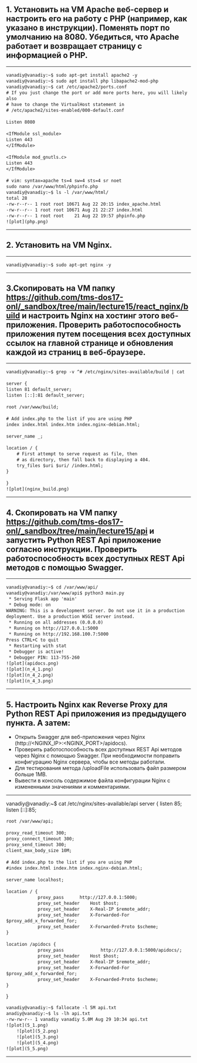 ## 1. Установить на VM Apache веб-сервер и настроить его на работу с PHP (например, как указано в инструкции). Поменять порт по умолчанию на 8080. Убедиться, что Apache работает и возвращает страницу с информацией о PHP.
---
	vanadiy@vanadiy:~$ sudo apt-get install apache2 -y
	vanadiy@vanadiy:~$ sudo apt install php libapache2-mod-php
	vanadiy@vanadiy:~$ cat /etc/apache2/ports.conf
	# If you just change the port or add more ports here, you will likely also
	# have to change the VirtualHost statement in
	# /etc/apache2/sites-enabled/000-default.conf

	Listen 8080

	<IfModule ssl_module>
	Listen 443
	</IfModule>

	<IfModule mod_gnutls.c>
	Listen 443
	</IfModule>

	# vim: syntax=apache ts=4 sw=4 sts=4 sr noet
	sudo nano /var/www/html/phpinfo.php
	vanadiy@vanadiy:~$ ls -l /var/www/html/
	total 28
	-rw-r--r-- 1 root root 10671 Aug 22 20:15 index_apache.html
	-rw-r--r-- 1 root root 10671 Aug 21 22:27 index.html
	-rw-r--r-- 1 root root    21 Aug 22 19:57 phpinfo.php
	![plot](php.png)
---

## 2. Установить на VM Nginx.
---
	vanadiy@vanadiy:~$ sudo apt-get nginx -y
---

## 3.Скопировать на VM папку https://github.com/tms-dos17-onl/_sandbox/tree/main/lecture15/react_nginx/build и настроить Nginx на хостинг этого веб-приложения. Проверить работоспособность приложения путем посещения всех доступных ссылок на главной странице и обновления каждой из страниц в веб-браузере.
---
	vanadiy@vanadiy:~$ grep -v ^# /etc/nginx/sites-available/build | cat

	server {
	listen 81 default_server;
	listen [::]:81 default_server;

	root /var/www/build;

	# Add index.php to the list if you are using PHP
	index index.html index.htm index.nginx-debian.html;

	server_name _;

	location / {
		# First attempt to serve request as file, then
		# as directory, then fall back to displaying a 404.
		try_files $uri $uri/ /index.html;
	}

	}
	![plot](nginx_build.png)	
---

## 4. Скопировать на VM папку https://github.com/tms-dos17-onl/_sandbox/tree/main/lecture15/api и запустить Python REST Api приложение согласно инструкции. Проверить работоспособность всех доступных REST Api методов с помощью Swagger.
---
	vanadiy@vanadiy:~$ cd /var/www/api/
	vanadiy@vanadiy:/var/www/api$ python3 main.py
	 * Serving Flask app 'main'
	 * Debug mode: on
	WARNING: This is a development server. Do not use it in a production deployment. Use a production WSGI server instead.
	 * Running on all addresses (0.0.0.0)
	 * Running on http://127.0.0.1:5000
	 * Running on http://192.168.100.7:5000
	Press CTRL+C to quit
	 * Restarting with stat
	 * Debugger is active!
	 * Debugger PIN: 113-755-260
	![plot](apidocs.png)
	![plot](п_4_1.png)
	![plot](п_4_2.png)
	![plot](п_4_3.png)
---

## 5. Настроить Nginx как Reverse Proxy для Python REST Api приложения из предыдущего пункта. А затем:
- Открыть Swagger для веб-приложения через Nginx (http://<NGINX_IP>:<NGINX_PORT>/apidocs).
- Проверить работоспособность всех доступных REST Api методов через Nginx с помощью Swagger. При необходимости поправить конфигурацию Nginx сервера, чтобы все методы работали.
- Для тестирования метода /uploadFile использовать файл размером больше 1MB.
- Вывести в консоль содержимое файла конфигурации Nginx с измененными значениями и комментариями.
---
vanadiy@vanadiy:~$ cat /etc/nginx/sites-available/api 
server {
	listen 85;
	listen [::]:85;

	root /var/www/api;
	
	proxy_read_timeout 300;
	proxy_connect_timeout 300;
	proxy_send_timeout 300;
	client_max_body_size 10M;

	# Add index.php to the list if you are using PHP
	#index index.html index.htm index.nginx-debian.html;

	server_name localhost;

	location / {
                proxy_pass      http://127.0.0.1:5000;
                proxy_set_header    Host $host;
                proxy_set_header    X-Real-IP $remote_addr;
                proxy_set_header    X-Forwarded-For $proxy_add_x_forwarded_for;
                proxy_set_header    X-Forwarded-Proto $scheme;
	}
	
	location /apidocs {
                proxy_pass              http://127.0.0.1:5000/apidocs/;
                proxy_set_header    Host $host;
                proxy_set_header    X-Real-IP $remote_addr;
                proxy_set_header    X-Forwarded-For $proxy_add_x_forwarded_for;
                proxy_set_header    X-Forwarded-Proto $scheme;
	}
}


	vanadiy@vanadiy:~$ fallocate -l 5M api.txt
	anadiy@vanadiy:~$ ls -lh api.txt 
	-rw-rw-r-- 1 vanadiy vanadiy 5.0M Aug 29 10:34 api.txt
	![plot](5_1.png)
        ![plot](5_2.png)
        ![plot](5_3.png)
        ![plot](5_4.png)
	![plot](5_5.png)
---
